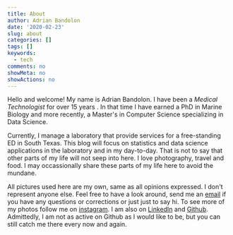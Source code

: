 ```yaml
---
title: About
author: Adrian Bandolon
date: '2020-02-23'
slug: about
categories: []
tags: []
keywords:
  - tech
comments: no
showMeta: no
showActions: no
---
```


Hello and welcome! My name is Adrian Bandolon. I have been a *Medical Technologist* for over 15 years . In that time I have earned a PhD in Marine Biology and more recently, a Master's in Computer Science specializing in Data Science.

Currently, I manage a laboratory that provide services for a free-standing ED in South Texas. This blog will focus on statistics and data science applications in the laboratory and in my day-to-day. That is not to say that other parts of my life will not seep into here. I love photography, travel and food. I may occassionally share these parts of my life here to avoid the mundane. 

All pictures used here are my own, same as all opinions expressed. I don't represent anyone else. Feel free to have a look around, send me an [email](mailto:adrian.bandolon@labdatascience.com) if you have any questions or corrections or just just to say hi. To see more of my photos follow me on [instagram](https://www.instagram.com/spyrokete/). I am also on [LinkedIn](https://www.linkedin.com/in/adrian-bandolon/) and [Github](https://github.com/adrianBandolon). Admittedly, I am not as active on Github as I would like to be, but you can still catch me there every now and again.